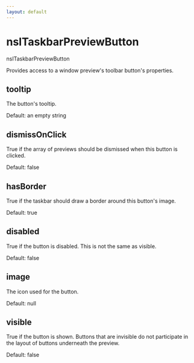 ```yaml
---
layout: default
---
```


# nsITaskbarPreviewButton #

nsITaskbarPreviewButton

Provides access to a window preview's toolbar button's properties.


## tooltip ##

The button's tooltip.

Default: an empty string


## dismissOnClick ##

True if the array of previews should be dismissed when this button is clicked.

Default: false


## hasBorder ##

True if the taskbar should draw a border around this button's image.

Default: true


## disabled ##

True if the button is disabled. This is not the same as visible.

Default: false


## image ##

The icon used for the button.

Default: null


## visible ##

True if the button is shown. Buttons that are invisible do not
participate in the layout of buttons underneath the preview.

Default: false


